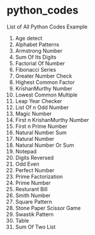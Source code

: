 # python_codes
List of All Python Codes Example
1.  Age detect
2.  Alphabet Patterns
3.  Armstrong Number
4.  Sum Of Its Digits
5.  Factorial Of Number
6.  Fibonacci Series
7.  Greater Number Check
8.  Highest Common Factor
9.  KrishanMurthy Number
10. Lowest Common Multiple
11. Leap Year Checker
12. List Of n Odd Number
13. Magic Number
14. First n KrishanMurthy Number
15. First n Prime Number
16. Natural Number Sum
17. Natural Number
18. Natural Number Or Sum
19. Notepad
20. Digits Reversed
21. Odd Even
22. Perfect Number
23. Prime Factorization
24. Prime Number
25. Resturant Bill
26. Smith Number
27. Square Pattern
28. Stone Paper Scissor Game
29. Swastik Pattern
30. Table
31. Sum Of Two List
 